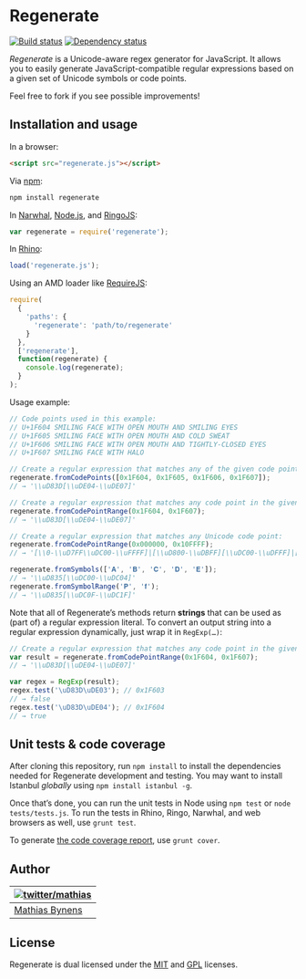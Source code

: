 # Regenerate

[![Build status](https://travis-ci.org/mathiasbynens/regenerate.png?branch=master)](https://travis-ci.org/mathiasbynens/regenerate)
[![Dependency status](https://gemnasium.com/mathiasbynens/regenerate.png)](https://gemnasium.com/mathiasbynens/regenerate)

_Regenerate_ is a Unicode-aware regex generator for JavaScript. It allows you to easily generate JavaScript-compatible regular expressions based on a given set of Unicode symbols or code points.

Feel free to fork if you see possible improvements!

## Installation and usage

In a browser:

~~~html
<script src="regenerate.js"></script>
~~~

Via [npm](http://npmjs.org/):

~~~bash
npm install regenerate
~~~

In [Narwhal](http://narwhaljs.org/), [Node.js](http://nodejs.org/), and [RingoJS](http://ringojs.org/):

~~~js
var regenerate = require('regenerate');
~~~

In [Rhino](http://www.mozilla.org/rhino/):

~~~js
load('regenerate.js');
~~~

Using an AMD loader like [RequireJS](http://requirejs.org/):

~~~js
require(
  {
    'paths': {
      'regenerate': 'path/to/regenerate'
    }
  },
  ['regenerate'],
  function(regenerate) {
    console.log(regenerate);
  }
);
~~~

Usage example:

~~~js
// Code points used in this example:
// U+1F604 SMILING FACE WITH OPEN MOUTH AND SMILING EYES
// U+1F605 SMILING FACE WITH OPEN MOUTH AND COLD SWEAT
// U+1F606 SMILING FACE WITH OPEN MOUTH AND TIGHTLY-CLOSED EYES
// U+1F607 SMILING FACE WITH HALO

// Create a regular expression that matches any of the given code points:
regenerate.fromCodePoints([0x1F604, 0x1F605, 0x1F606, 0x1F607]);
// → '\\uD83D[\\uDE04-\\uDE07]'

// Create a regular expression that matches any code point in the given range:
regenerate.fromCodePointRange(0x1F604, 0x1F607);
// → '\\uD83D[\\uDE04-\\uDE07]'

// Create a regular expression that matches any Unicode code point:
regenerate.fromCodePointRange(0x000000, 0x10FFFF);
// → '[\\0-\\uD7FF\\uDC00-\\uFFFF]|[\\uD800-\\uDBFF][\\uDC00-\\uDFFF]|[\\uD800-\\uDBFF]'

regenerate.fromSymbols(['𝐀', '𝐁', '𝐂', '𝐃', '𝐄']);
// → '\\uD835[\\uDC00-\\uDC04]'
regenerate.fromSymbolRange('𝐏', '𝐟');
// → '\\uD835[\\uDC0F-\\uDC1F]'
~~~

Note that all of Regenerate’s methods return **strings** that can be used as (part of) a regular expression literal. To convert an output string into a regular expression dynamically, just wrap it in `RegExp(…)`:

```js
// Create a regular expression that matches any code point in the given range:
var result = regenerate.fromCodePointRange(0x1F604, 0x1F607);
// → '\\uD83D[\\uDE04-\\uDE07]'

var regex = RegExp(result);
regex.test('\uD83D\uDE03'); // 0x1F603
// → false
regex.test('\uD83D\uDE04'); // 0x1F604
// → true
```

## Unit tests & code coverage

After cloning this repository, run `npm install` to install the dependencies needed for Regenerate development and testing. You may want to install Istanbul _globally_ using `npm install istanbul -g`.

Once that’s done, you can run the unit tests in Node using `npm test` or `node tests/tests.js`. To run the tests in Rhino, Ringo, Narwhal, and web browsers as well, use `grunt test`.

To generate [the code coverage report](http://rawgithub.com/mathiasbynens/regenerate/master/coverage/regenerate/regenerate.js.html), use `grunt cover`.

## Author

| [![twitter/mathias](http://gravatar.com/avatar/24e08a9ea84deb17ae121074d0f17125?s=70)](http://twitter.com/mathias "Follow @mathias on Twitter") |
|---|
| [Mathias Bynens](http://mathiasbynens.be/) |

## License

Regenerate is dual licensed under the [MIT](http://mths.be/mit) and [GPL](http://mths.be/gpl) licenses.
